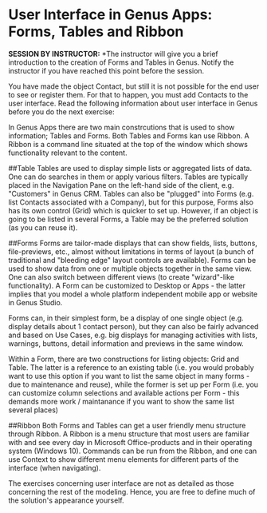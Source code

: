 # User Interface in Genus Apps: Forms, Tables and Ribbon
**SESSION BY INSTRUCTOR:** *The instructor will give you a brief introduction to the creation of Forms and Tables in Genus. Notify the instructor if you have reached this point before the session.

You have made the object Contact, but still it is not possible for the end user to see or register them. For that to happen, you must add Contacts to the user interface. Read the following information about user interface in Genus before you do the next exercise:

In Genus Apps there are two main constrcutions that is used to show information; Tables and Forms. Both Tables and Forms kan use Ribbon. A Ribbon is a command line situated at the top of the window which shows functionality relevant to the content.

##Table 
Tables are used to display simple lists or aggregated lists of data. One can do searches in them or apply various filters. Tables are typically placed in the Navigation Pane on the left-hand side of the client, e.g. "Customers" in Genus CRM.
Tables can also be "plugged" into Forms (e.g. list Contacts associated with a Company), but for this purpose, Forms also has its own control (Grid) which is quicker to set up. However, if an object is going to be listed in several Forms, a Table may be the preferred solution (as you can reuse it).

##Forms 
Forms are tailor-made displays that can show fields, lists, buttons, file-previews, etc., almost without limitations in terms of layout (a bunch of traditional and "bleeding edge" layout controls are available). Forms can be used to show data from one or multiple objects together in the same view. One can also switch between different views (to create "wizard"-like functionality). A Form can be customized to Desktop or Apps - the latter implies that you model a whole platform independent mobile app or website in Genus Studio.

Forms can, in their simplest form, be a display of one single object (e.g. display details about 1 contact person), but they can also be fairly advanced and based on Use Cases, e.g. big displays for managing activities with lists, warnings, buttons, detail information and previews in the same window.

Within a Form, there are two constructions for listing objects: Grid and Table. The latter is a reference to an existing table (i.e. you would probably want to use this option if you want to list the same object in many forms - due to maintenance and reuse), while the former is set up per Form (i.e. you can customize column selections and available actions per Form - this demands more work / maintanance if you want to show the same list several places)

##Ribbon
Both Forms and Tables can get a user friendly menu structure through Ribbon. A Ribbon is a menu structure that most users are familiar with and see every day in Microsoft Office-products and in their operating system (Windows 10). Commands can be run from the Ribbon, and one can use Context to show different menu elements for different parts of the interface (when navigating).
 
The exercises concerning user interface are not as detailed as those concerning the rest of the modeling. Hence, you are free to define much of the solution's appearance yourself. 
